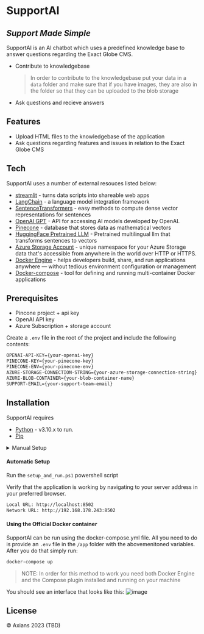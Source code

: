 # SupportAI
## _Support Made Simple_

SupportAI is an AI chatbot which uses a predefined knowledge base to answer questions
regarding the Exact Globe CMS.

- Contribute to knowledgebase
  > In order to contribute to the knowledgebase put your data in a `data` folder and make sure that if you have images, they are also in the folder so that they can be uploaded to the blob storage 
- Ask questions and recieve answers

## Features

- Upload HTML files to the knowledgebase of the application
- Ask questions regarding features and issues in relation to the Exact Globe CMS

## Tech

SupportAI uses a number of external resouces listed below:

- [streamlit] - turns data scripts into shareable web apps
- [LangChain] - a language model integration framework
- [SentenceTransformers] - easy methods to compute dense vector representations for sentences
- [OpenAI GPT] - API for accessing AI models developed by OpenAI.
- [Pinecone] - database that stores data as mathematical vectors
- [HuggingFace Pretrained LLM] - Pretrained multilingual llm that transforms sentences to vectors
- [Azure Storage Account] - unique namespace for your Azure Storage data that's accessible from anywhere in the world over HTTP or HTTPS.
- [Docker Engine] - helps developers build, share, and run applications anywhere — without tedious environment configuration or management
- [Docker-compose] -  tool for defining and running multi-container Docker applications

## Prerequisites
- Pincone project + api key
- OpenAI API key
- Azure Subscription + storage account

Create a `.env` file in the root of the project and include the following contents:
```sh
OPENAI-API-KEY={your-openai-key}
PINECONE-KEY={your-pinecone-key}
PINECONE-ENV={your-pinecone-env}
AZURE-STORAGE-CONNECTION-STRING={your-azure-storage-connection-string}
AZURE-BLOB-CONTAINER={your-blob-container-name}
SUPPORT-EMAIL={your-support-team-email}
```

## Installation

SupportAI requires 
- [Python] - v3.10.x to run.
- [Pip]

<details>
<summary>Manual Setup</summary>
Create a venv, install the dependencies and start the server.

```sh
python -m venv .\.venv
.\.venv\Scripts\Activate.ps1
pip install -r .\requirements.txt
streamlit run .\main.py
```
</details>

#### Automatic Setup
Run the `setup_and_run.ps1` powershell script

Verify that the application is working by navigating to your server address in
your preferred browser.
```sh
Local URL: http://localhost:8502
Network URL: http://192.168.178.243:8502
```

#### Using the Official Docker container
SupportAI can be run using the docker-compose.yml file. All you need to do is provide an `.env` file in the `/app` folder with the 
abovemenitoned variables. After you do that simply run:

```sh
docker-compose up
```
> NOTE: In order for this method to work you need both Docker Engine and the Compose plugin installed and running on your machine

You should see an interface that looks like this:
![image](https://github.com/Axians-AI/AxiansSupportAI/assets/102069965/e35952bb-d2ab-47e1-a286-9a4fa106c99f)

## License

© Axians 2023 (TBD)

   [streamlit]: <https://streamlit.io/>
   [LangChain]: <https://www.langchain.com/>
   [SentenceTransformers]: <https://www.sbert.net/>
   [OpenAI GPT]: <https://openai.com/>
   [Pinecone]: <https://www.pinecone.io/>
   [HuggingFace Pretrained LLM]: <https://huggingface.co/sentence-transformers/paraphrase-multilingual-MiniLM-L12-v2>
   [Azure Storage Account]: <https://learn.microsoft.com/en-us/azure/storage/common/storage-account-overview>
   [Python]: <https://www.python.org/>
   [Pip]: <https://pip.pypa.io/en/stable/installation/>
   [Docker Engine]: <https://www.docker.com/>
   [Docker-compose]: <https://docs.docker.com/compose/>
